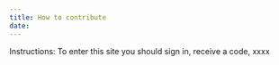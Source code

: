 ```yaml
---
title: How to contribute
date: 
---
```

Instructions:
To enter this site you should sign in, receive a code, xxxx
